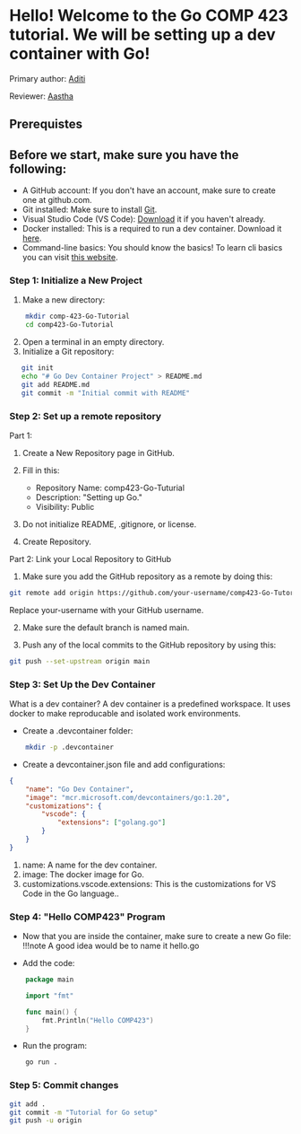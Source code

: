 # Hello! Welcome to the Go COMP 423 tutorial. We will be setting up a dev container with Go!

Primary author: [Aditi](https://github.com/aditivn12)

Reviewer: [Aastha](https://github.com/aasthasharm)

## Prerequistes 

Before we start, make sure you have the following:
- 
- A GitHub account: If you don't have an account, make sure to create one at github.com.
- Git installed: Make sure to install [Git](https://github.com/).
- Visual Studio Code (VS Code): [Download](https://code.visualstudio.com/download) it if you haven't already.
- Docker installed: This is a required to run a dev container. Download it [here](https://www.docker.com/products/docker-desktop/).
- Command-line basics: You should know the basics! To learn cli basics you can visit [this website](https://www.freecodecamp.org/news/how-to-use-the-cli-beginner-guide/).



### Step 1: Initialize a New Project

1. Make a new directory:
```bash
    mkdir comp-423-Go-Tutorial
    cd comp423-Go-Tutorial
```

2. Open a terminal in an empty directory.
3. Initialize a Git repository:
```bash
   git init
   echo "# Go Dev Container Project" > README.md
   git add README.md
   git commit -m "Initial commit with README" 
```
### Step 2: Set up a remote repository
Part 1:

1. Create a New Repository page in GitHub.

2. Fill in this:

    - Repository Name: comp423-Go-Tuturial
    - Description: "Setting up Go."
    - Visibility: Public

3. Do not initialize README, .gitignore, or license.

4. Create Repository.

Part 2: 
Link your Local Repository to GitHub

1. Make sure you add the GitHub repository as a remote by doing this:


```bash
git remote add origin https://github.com/your-username/comp423-Go-Tutorial.git
```
Replace your-username with your GitHub username.

2. Make sure the default branch is named main. 

3. Push any of the local commits to the GitHub repository by using this:
``` bash
git push --set-upstream origin main
```

### **Step 3: Set Up the Dev Container**
What is a dev container? 
A dev container is a predefined workspace. It uses docker to make reproducable and isolated work environments. 

- Create a .devcontainer folder:
``` bash
    mkdir -p .devcontainer
```

- Create a devcontainer.json file and add configurations:
``` json
{
    "name": "Go Dev Container",
    "image": "mcr.microsoft.com/devcontainers/go:1.20",
    "customizations": {
        "vscode": {
            "extensions": ["golang.go"]
        }
    }
}
```
1. name: A name for the dev container.
2. image: The docker image for Go.
3. customizations.vscode.extensions: This is the customizations for VS Code in the Go language..

### Step 4: "Hello COMP423" Program
- Now that you are inside the container, make sure to create a new Go file:
!!!note
    A good idea would be to name it hello.go

- Add the code:
``` go
    package main

    import "fmt"

    func main() {
        fmt.Println("Hello COMP423")
    }
```
- Run the program:
``` bash 
    go run .
```
### **Step 5: Commit changes**
``` bash
git add .
git commit -m "Tutorial for Go setup"
git push -u origin
```
